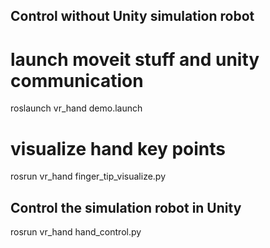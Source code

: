 ## Control without Unity simulation robot
# launch moveit stuff and unity communication
roslaunch vr_hand demo.launch

# visualize hand key points
rosrun vr_hand finger_tip_visualize.py

<!-- # HandIK
rosrun vr_hand dynamic_tracking.py -->

## Control the simulation robot in Unity
rosrun vr_hand hand_control.py
